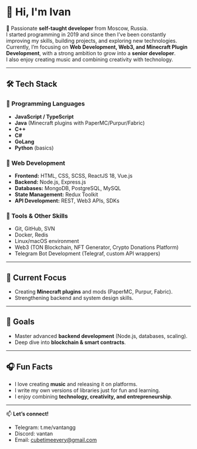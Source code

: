# 👋 Hi, I'm Ivan

🚀 Passionate **self-taught developer** from Moscow, Russia.  
I started programming in 2019 and since then I’ve been constantly improving my skills, building projects, and exploring new technologies.  
Currently, I’m focusing on **Web Development, Web3, and Minecraft Plugin Development**, with a strong ambition to grow into a **senior developer**.  
I also enjoy creating music and combining creativity with technology.  

---

## 🛠️ Tech Stack

### 🔹 Programming Languages
- **JavaScript / TypeScript**
- **Java** (Minecraft plugins with PaperMC/Purpur/Fabric)
- **C++**
- **C#**
- **GoLang**
- **Python** (basics)

### 🔹 Web Development
- **Frontend:** HTML, CSS, SCSS, ReactJS 18, Vue.js  
- **Backend:** Node.js, Express.js  
- **Databases:** MongoDB, PostgreSQL, MySQL  
- **State Management:** Redux Toolkit  
- **API Development:** REST, Web3 APIs, SDKs  

### 🔹 Tools & Other Skills
- Git, GitHub, SVN  
- Docker, Redis  
- Linux/macOS environment  
- Web3 (TON Blockchain, NFT Generator, Crypto Donations Platform)  
- Telegram Bot Development (Telegraf, custom API wrappers)  

---

## 📌 Current Focus
- Creating **Minecraft plugins** and mods (PaperMC, Purpur, Fabric).  
- Strengthening backend and system design skills.  

---

## 🌱 Goals
- Master advanced **backend development** (Node.js, databases, scaling).  
- Deep dive into **blockchain & smart contracts**.  

---

## 🎧 Fun Facts
- I love creating **music** and releasing it on platforms.  
- I write my own versions of libraries just for fun and learning.  
- I enjoy combining **technology, creativity, and entrepreneurship**.  

---

📫 **Let’s connect!**  
- Telegram: t.me/vantangg
- Discord: vantan
- Email: cubetimeevery@gmail.com
